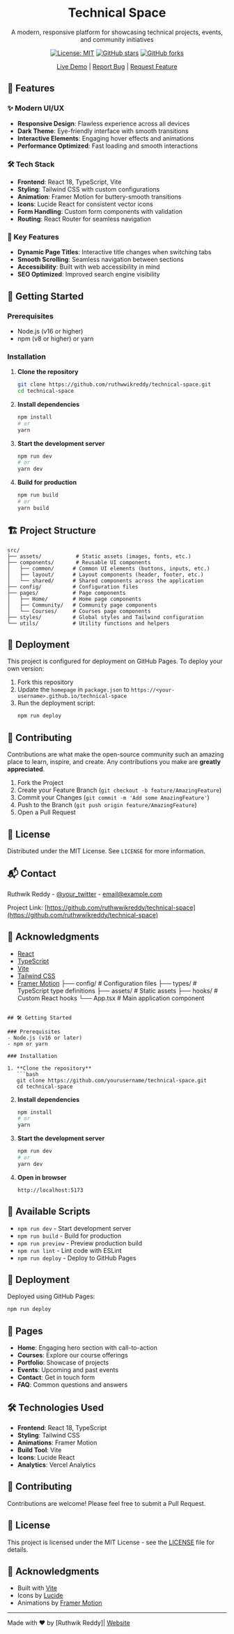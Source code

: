 <div align="center">
  <h1>Technical Space</h1>
  <p>A modern, responsive platform for showcasing technical projects, events, and community initiatives</p>
  
  [![License: MIT](https://img.shields.io/badge/License-MIT-yellow.svg)](https://opensource.org/licenses/MIT)
  [![GitHub stars](https://img.shields.io/github/stars/ruthwwikreddy/technical-space?style=social)](https://github.com/ruthwwikreddy/technical-space/stargazers)
  [![GitHub forks](https://img.shields.io/github/forks/ruthwwikreddy/technical-space?style=social)](https://github.com/ruthwwikreddy/technical-space/network/members)
  
  [Live Demo](https://ruthwwikreddy.github.io/technical-space) |
  [Report Bug](https://github.com/ruthwwikreddy/technical-space/issues) |
  [Request Feature](https://github.com/ruthwwikreddy/technical-space/issues)
</div>

## 🚀 Features

### ✨ Modern UI/UX
- **Responsive Design**: Flawless experience across all devices
- **Dark Theme**: Eye-friendly interface with smooth transitions
- **Interactive Elements**: Engaging hover effects and animations
- **Performance Optimized**: Fast loading and smooth interactions

### 🛠️ Tech Stack
- **Frontend**: React 18, TypeScript, Vite
- **Styling**: Tailwind CSS with custom configurations
- **Animation**: Framer Motion for buttery-smooth transitions
- **Icons**: Lucide React for consistent vector icons
- **Form Handling**: Custom form components with validation
- **Routing**: React Router for seamless navigation

### 🌟 Key Features
- **Dynamic Page Titles**: Interactive title changes when switching tabs
- **Smooth Scrolling**: Seamless navigation between sections
- **Accessibility**: Built with web accessibility in mind
- **SEO Optimized**: Improved search engine visibility

## 🏁 Getting Started

### Prerequisites
- Node.js (v16 or higher)
- npm (v8 or higher) or yarn

### Installation

1. **Clone the repository**
   ```bash
   git clone https://github.com/ruthwwikreddy/technical-space.git
   cd technical-space
   ```

2. **Install dependencies**
   ```bash
   npm install
   # or
   yarn
   ```

3. **Start the development server**
   ```bash
   npm run dev
   # or
   yarn dev
   ```

4. **Build for production**
   ```bash
   npm run build
   # or
   yarn build
   ```

## 🏗️ Project Structure

```
src/
├── assets/           # Static assets (images, fonts, etc.)
├── components/       # Reusable UI components
│   ├── common/      # Common UI elements (buttons, inputs, etc.)
│   ├── layout/      # Layout components (header, footer, etc.)
│   └── shared/      # Shared components across the application
├── config/          # Configuration files
├── pages/           # Page components
│   ├── Home/        # Home page components
│   ├── Community/   # Community page components
│   └── Courses/     # Courses page components
├── styles/          # Global styles and Tailwind configuration
└── utils/           # Utility functions and helpers
```

## 🚀 Deployment

This project is configured for deployment on GitHub Pages. To deploy your own version:

1. Fork this repository
2. Update the `homepage` in `package.json` to `https://<your-username>.github.io/technical-space`
3. Run the deployment script:
   ```bash
   npm run deploy
   ```

## 🤝 Contributing

Contributions are what make the open-source community such an amazing place to learn, inspire, and create. Any contributions you make are **greatly appreciated**.

1. Fork the Project
2. Create your Feature Branch (`git checkout -b feature/AmazingFeature`)
3. Commit your Changes (`git commit -m 'Add some AmazingFeature'`)
4. Push to the Branch (`git push origin feature/AmazingFeature`)
5. Open a Pull Request

## 📝 License

Distributed under the MIT License. See `LICENSE` for more information.

## 📬 Contact

Ruthwik Reddy - [@your_twitter](https://twitter.com/your_twitter) - email@example.com

Project Link: [https://github.com/ruthwwikreddy/technical-space](https://github.com/ruthwwikreddy/technical-space)

## 🙏 Acknowledgments

- [React](https://reactjs.org/)
- [TypeScript](https://www.typescriptlang.org/)
- [Vite](https://vitejs.dev/)
- [Tailwind CSS](https://tailwindcss.com/)
- [Framer Motion](https://www.framer.com/motion/)
├── config/          # Configuration files
├── types/           # TypeScript type definitions
├── assets/          # Static assets
├── hooks/           # Custom React hooks
└── App.tsx          # Main application component
```

## 🛠️ Getting Started

### Prerequisites
- Node.js (v16 or later)
- npm or yarn

### Installation

1. **Clone the repository**
   ```bash
   git clone https://github.com/yourusername/technical-space.git
   cd technical-space
   ```

2. **Install dependencies**
   ```bash
   npm install
   # or
   yarn
   ```

3. **Start the development server**
   ```bash
   npm run dev
   # or
   yarn dev
   ```

4. **Open in browser**
   ```
   http://localhost:5173
   ```

## 🚀 Available Scripts

- `npm run dev` - Start development server
- `npm run build` - Build for production
- `npm run preview` - Preview production build
- `npm run lint` - Lint code with ESLint
- `npm run deploy` - Deploy to GitHub Pages

## 🚀 Deployment

Deployed using GitHub Pages:
```bash
npm run deploy
```

## 📄 Pages

- **Home**: Engaging hero section with call-to-action
- **Courses**: Explore our course offerings
- **Portfolio**: Showcase of projects
- **Events**: Upcoming and past events
- **Contact**: Get in touch form
- **FAQ**: Common questions and answers

## 🛠️ Technologies Used

- **Frontend**: React 18, TypeScript
- **Styling**: Tailwind CSS
- **Animations**: Framer Motion
- **Build Tool**: Vite
- **Icons**: Lucide React
- **Analytics**: Vercel Analytics

## 🤝 Contributing

Contributions are welcome! Please feel free to submit a Pull Request.

## 📝 License

This project is licensed under the MIT License - see the [LICENSE](LICENSE) file for details.

## 🙏 Acknowledgments

- Built with [Vite](https://vitejs.dev/)
- Icons by [Lucide](https://lucide.dev/)
- Animations by [Framer Motion](https://www.framer.com/motion/)

---

Made with ❤️ by [Ruthwik Reddy]| [Website](https://ruthwikreddy.xyz)
